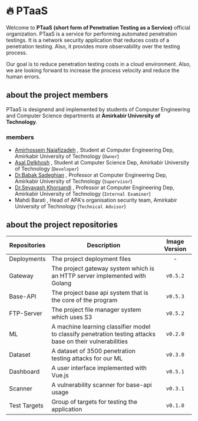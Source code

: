 # :fire: PTaaS

Welcome to __PTaaS (short form of Penetration Testing as a Service)__ official organization.
PTaaS is a service for performing automated penetration testings. It is a network security application that
reduces costs of a penetration testing. Also, it provides more observability over the testing process.

Our goal is to reduce penetration testing costs in a cloud environment. Also, we are looking forward to increase
the process velocity and reduce the human errors.

## about the project members

PTaaS is designend and implemented by students of Computer Engineering and Computer Science departments at __Amirkabir University of Technology__.

### members

- [Amirhossein Najafizadeh](https://www.linkedin.com/in/amirnhnajafiz21/) , Student at Computer Engineering Dep, Amirkabir University of Technology (```Owner```)
- [Asal Delkhosh](https://www.linkedin.com/in/asaldelkhosh/) , Student at Computer Science Dep, Amirkabir University of Technology (```Developer```)
- [Dr.Babak Sadeghian](https://aut.ac.ir/cv/2102/BABAK%20SADEGHIYAN) , Professor at Computer Engineering Dep, Amirkabir University of Technology (```Supervisor```)
- [Dr.Seyavash Khorsandi](https://aut.ac.ir/cv/2261/SIAVASH%20KHORSANDI) , Professor at Computer Engineering Dep, Amirkabir University of Technology (```Internal Examiner```)
- Mahdi Barati , Head of APA's organisation security team, Amirkabir University of Technology (```Technical Advisor```)

## about the project repositories

| Repositories      | Description | Image Version |
| ----------------- | ----------- | :----------: |
| Deployments       | The project deployment files | - |
| Gateway           | The project gateway system which is an HTTP server implemented with Golang | ```v0.5.2``` |
| Base-API          | The project base api system that is the core of the program | ```v0.5.3``` |
| FTP-Server        | The project file manager system which uses S3 | ```v0.5.2``` |
| ML                | A machine learning classifier model to classify penetration testing attacks base on their vulnerabilities | ```v0.2.0``` |
| Dataset           | A dataset of 3500 penetration testing attacks for our ML | ```v0.3.0``` |
| Dashboard         | A user interface implemented with Vue.js | ```v0.5.1``` |
| Scanner           | A vulnerability scanner for base-api usage | ```v0.3.1``` |
| Test Targets      | Group of targets for testing the application | ```v0.1.0``` |
